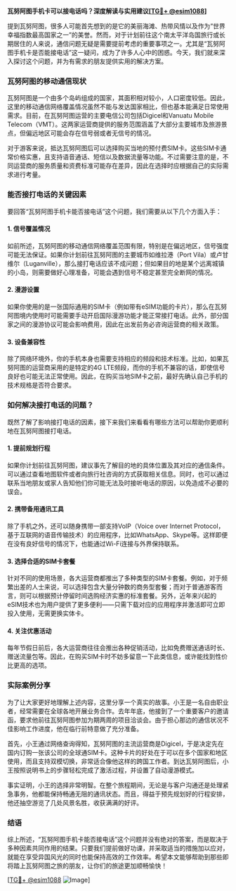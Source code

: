 **瓦努阿图手机卡可以接电话吗？深度解读与实用建议[[TG💪+ @esim1088](https://t.me/s/esim1088)]**

提到瓦努阿图，很多人可能首先想到的是它的美丽海滩、热带风情以及作为“世界幸福指数最高国家之一”的美誉。然而，对于计划前往这个南太平洋岛国旅行或长期居住的人来说，通信问题无疑是需要提前考虑的重要事项之一。尤其是“瓦努阿图手机卡是否能接电话”这一疑问，成为了许多人心中的困惑。今天，我们就来深入探讨这个问题，并为有需求的朋友提供实用的解决方案。

### 瓦努阿图的移动通信现状

瓦努阿图是一个由多个岛屿组成的国家，其面积相对较小，人口密度较低。因此，这里的移动通信网络覆盖情况虽然不能与发达国家相比，但也基本能满足日常使用需求。目前，在瓦努阿图运营的主要电信公司包括Digicel和Vanuatu Mobile Telecom（VMT）。这两家运营商提供的服务范围涵盖了大部分主要城市及旅游景点，但偏远地区可能会存在信号弱或者无信号的情况。

对于游客来说，抵达瓦努阿图后可以选择购买当地的预付费SIM卡。这些SIM卡通常价格实惠，且支持语音通话、短信以及数据流量等功能。不过需要注意的是，不同运营商的服务质量和资费标准可能存在差异，因此在选择时应根据自己的实际需求进行考量。

### 能否接打电话的关键因素

要回答“瓦努阿图手机卡能否接电话”这个问题，我们需要从以下几个方面入手：

#### 1. **信号覆盖情况**
如前所述，瓦努阿图的移动通信网络覆盖范围有限，特别是在偏远地区，信号强度可能无法保证。如果你计划前往瓦努阿图的主要城市如维拉港（Port Vila）或卢甘维尔（Luganville），那么接打电话应该不成问题；但如果目的地是某个远离城镇的小岛，则需要做好心理准备，可能会遇到信号不稳定甚至完全断网的情况。

#### 2. **漫游设置**
如果你使用的是一张国际通用的SIM卡（例如带有eSIM功能的卡片），那么在瓦努阿图境内使用时可能需要手动开启国际漫游功能才能正常接打电话。此外，部分国家之间的漫游协议可能会影响费用，因此在出发前务必咨询运营商的相关政策。

#### 3. **设备兼容性**
除了网络环境外，你的手机本身也需要支持相应的频段和技术标准。比如，如果瓦努阿图的运营商采用的是特定的4G LTE频段，而你的手机不兼容的话，即使信号良好也可能无法正常使用。因此，在购买当地SIM卡之前，最好先确认自己手机的技术规格是否符合要求。

### 如何解决接打电话的问题？

既然了解了影响接打电话的因素，接下来我们来看看有哪些方法可以帮助你更顺利地在瓦努阿图接打电话。

#### 1. **提前规划行程**
如果你计划前往瓦努阿图，建议事先了解目的地的具体位置及其对应的通信条件。可以通过查看地图软件或者向旅行社咨询的方式获取相关信息。同时，也可以通过联系当地朋友或家人告知他们你可能无法及时接听电话的原因，以免造成不必要的误会。

#### 2. **携带备用通讯工具**
除了手机之外，还可以随身携带一部支持VoIP（Voice over Internet Protocol，基于互联网的语音传输技术）的应用程序，比如WhatsApp、Skype等。这样即便在没有良好信号的情况下，也能通过Wi-Fi连接与外界保持联系。

#### 3. **选择合适的SIM卡套餐**
针对不同的使用场景，各大运营商都推出了多种类型的SIM卡套餐。例如，对于频繁出差的人士来说，可以选择包含大量分钟数的商务型套餐；而对于普通游客而言，则可以根据预计停留时间选购经济实惠的标准套餐。另外，近年来兴起的eSIM技术也为用户提供了更多便利——只需下载对应的应用程序并激活即可立即投入使用，无需更换实体卡。

#### 4. **关注优惠活动**
每年节假日前后，各大运营商往往会推出各种促销活动，比如免费赠送通话时长、赠送流量包等。因此，在购买SIM卡时不妨多留意一下此类信息，或许能找到性价比更高的选项。

### 实际案例分享

为了让大家更好地理解上述内容，这里分享一个真实的故事。小王是一名自由职业者，经常需要在全球各地开展业务合作。去年年底，他接到了一个重要客户的邀请函，要求他前往瓦努阿图参加为期两周的项目洽谈会。由于担心那边的通信状况不佳影响工作进度，他在临行前特意做了充分准备。

首先，小王通过网络查询得知，瓦努阿图的主流运营商是Digicel，于是决定先在国内订购一张该公司的全球通SIM卡。这种卡片的好处在于可以在多个国家和地区使用，而且支持双模切换，非常适合像他这样的跨国工作者。到达瓦努阿图后，小王按照说明书上的步骤轻松完成了激活过程，并设置了自动漫游模式。

事实证明，小王的选择非常明智。在整个旅程期间，无论是与客户沟通还是处理紧急事务，他都能保持畅通无阻的通讯状态。而且，得益于预先规划好的行程安排，他还抽空游览了几处风景名胜，收获满满的好评。

### 结语

综上所述，“瓦努阿图手机卡能否接电话”这个问题并没有绝对的答案，而是取决于多种因素共同作用的结果。只要我们提前做好功课，并采取适当的措施加以应对，就能在享受异国风光的同时也能保持高效的工作效率。希望本文能够帮助到那些即将踏上瓦努阿图之旅的朋友，让你们的旅途更加顺畅愉快！

[[TG💪+ @esim1088](https://t.me/s/esim1088) ![Image](https://i.postimg.cc/4NQfJmqS/Snipaste-2025-05-13-00-14-12.png)]